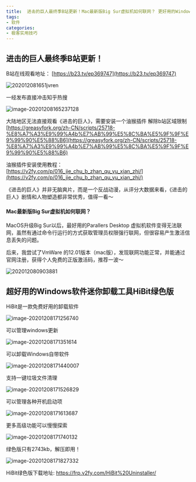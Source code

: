 ```yaml
---
title:  进击的巨人最终季B站更新！Mac最新版Big Sur虚拟机如何联网？ 更好用的Windows软件卸载工具HiBit绿色版
tags:
- 软件
categories:
- 极客实用技巧
---
```


## 进击的巨人最终季B站更新！

B站在线观看地址： [https://b23.tv/ep369747](https://b23.tv/ep369747)



![202012081651jvren](https://v2fy.com/asset/0i/jikemiji/jikemiji-md/2020-12-08-birthday.assets/202012081651jvren.png)

一经发布直接冲击知乎热搜

![image-20201208165237128](https://v2fy.com/asset/0i/jikemiji/jikemiji-md/2020-12-08-birthday.assets/image-20201208165237128.png)



大陆地区无法直接观看《进击的巨人》，需要安装一个油猴插件 解除b站区域限制  [https://greasyfork.org/zh-CN/scripts/25718-%E8%A7%A3%E9%99%A4b%E7%AB%99%E5%8C%BA%E5%9F%9F%E9%99%90%E5%88%B6](https://greasyfork.org/zh-CN/scripts/25718-%E8%A7%A3%E9%99%A4b%E7%AB%99%E5%8C%BA%E5%9F%9F%E9%99%90%E5%88%B6)


油猴插件安装使用教程：[https://v2fy.com/p/016_jie_chu_b_zhan_qu_yu_xian_zhi/](https://v2fy.com/p/016_jie_chu_b_zhan_qu_yu_xian_zhi/)



《进击的巨人》并非无脑爽片，而是一个反战动漫，从评分大数据来看，《进击的巨人》剧情和人物塑造都非常优秀，值得一看～



#### Mac最新版Big Sur虚拟机如何联网？

MacOS升级Big Sur以后，最好用的Parallers Desktop 虚拟机软件变得无法联网，虽然有通过命令行运行的方式获取管理员权限强行联网，但很容易产生激活信息丢失的问题。

后来，我尝试了VmWare 的12.01版本（mac版），发现联网功能正常，并能通过官网注册，获得个人免费的正版激活码，推荐一波～



![202012080903881](https://v2fy.com/asset/0i/jikemiji/jikemiji-md/2020-12-08-birthday.assets/202012080903881.png)



## 超好用的Windows软件迷你卸载工具HiBit绿色版

HiBit是一款免费好用的卸载软件

![image-20201208171256740](https://v2fy.com/asset/0i/jikemiji/jikemiji-md/2020-12-08-birthday.assets/image-20201208171256740.png)

可以管理windows更新

![image-20201208171351614](https://v2fy.com/asset/0i/jikemiji/jikemiji-md/2020-12-08-birthday.assets/image-20201208171351614.png)

可以卸载Windows自带软件

![image-20201208171440007](https://v2fy.com/asset/0i/jikemiji/jikemiji-md/2020-12-08-birthday.assets/image-20201208171440007.png)



支持一键垃圾文件清理



![image-20201208171526829](https://v2fy.com/asset/0i/jikemiji/jikemiji-md/2020-12-08-birthday.assets/image-20201208171526829.png)





可以管理各种开机启动项



![image-20201208171613687](https://v2fy.com/asset/0i/jikemiji/jikemiji-md/2020-12-08-birthday.assets/image-20201208171613687.png)





更多高级功能可以慢慢探索



![image-20201208171740132](https://v2fy.com/asset/0i/jikemiji/jikemiji-md/2020-12-08-birthday.assets/image-20201208171740132.png)



绿色版只有2743kb，解压即用！



![image-20201208171827332](https://v2fy.com/asset/0i/jikemiji/jikemiji-md/2020-12-08-birthday.assets/image-20201208171827332.png)

HiBit绿色版下载地址:  https://frp.v2fy.com/HiBit%20Uninstaller/






